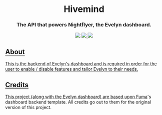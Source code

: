 </div>
  <h1 align=center>Hivemind</h1>
  <h3 align=center>The API that powers Nightflyer, the Evelyn dashboard.</h3>
  
  <div align=center>
      <img src="https://img.shields.io/github/stars/shadowrunners/ArchieAPI?style=for-the-badge" />
  </a>

  <a href="#">
    <img src="https://img.shields.io/discord/838499177243738172?style=for-the-badge" />
  </a>

  <a href="https://buymeacoffee.com/scr3ppie">
    <img src="https://img.shields.io/badge/-buy_me_a%C2%A0coffee-gray?style=for-the-badge"
  </a>
</div>

## About

This is the backend of Evelyn's dashboard and is required in order for the user to enable / disable features and tailor Evelyn to their needs.

## Credits
This project (along with the Evelyn dashboard) are based upon [Fuma](https://github.com/SonMooSans)'s dashboard backend template. All credits go out to them for the original version of this project.
